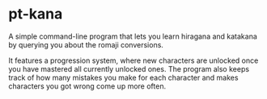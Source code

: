 # pt-kana
A simple command-line program that lets you learn hiragana and katakana by querying you about the romaji conversions.

It features a progression system, where new characters are unlocked once you have mastered all currently unlocked ones. The program also keeps track of how many mistakes you make for each character and makes characters you got wrong come up more often.
